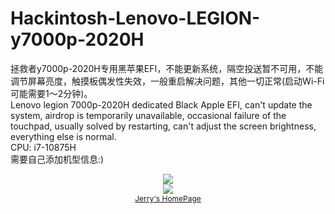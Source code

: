 # Hackintosh-Lenovo-LEGION-y7000p-2020H
拯救者y7000p-2020H专用黑苹果EFI，不能更新系统，隔空投送暂不可用，不能调节屏幕亮度，触摸板偶发性失效，一般重启解决问题，其他一切正常(启动Wi-Fi可能需要1～2分钟)。<br>
Lenovo legion 7000p-2020H dedicated Black Apple EFI, can't update the system, airdrop is temporarily unavailable, occasional failure of the touchpad, usually solved by restarting, can't adjust the screen brightness, everything else is normal.<br>
CPU: i7-10875H<br>需要自己添加机型信息:)
<!-- ![截屏2023-02-26 19 08 05](https://user-images.githubusercontent.com/52237728/221407012-7a83ad2e-19ce-44f6-8770-fb1d10e54454.png)
![截屏2023-02-26 19 07 58](https://user-images.githubusercontent.com/52237728/221407016-76f04da7-94a3-4ec6-9d88-8c2fdd0e708b.png) -->
<div align=center><img src="https://user-images.githubusercontent.com/52237728/221407012-7a83ad2e-19ce-44f6-8770-fb1d10e54454.png"></div>
<div align=center><img src="https://user-images.githubusercontent.com/52237728/221407016-76f04da7-94a3-4ec6-9d88-8c2fdd0e708b.png"></div>
<div align=center>
<a href="https://a.iridescent-lrj.xyz/" target="_blank"><center><span style="font-size: 12px">Jerry's HomePage</span></center></a></div>
